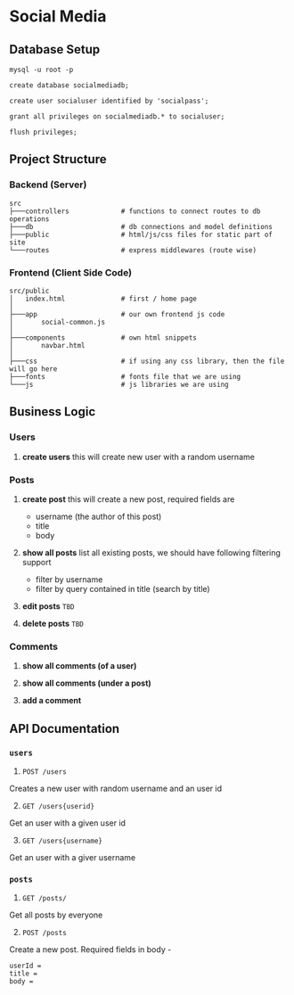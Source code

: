 # Social Media

## Database Setup

``` shell
mysql -u root -p
```

``` mysql
create database socialmediadb;

create user socialuser identified by 'socialpass';

grant all privileges on socialmediadb.* to socialuser;

flush privileges;
```

## Project Structure

### Backend (Server)
``` shell
src
├───controllers             # functions to connect routes to db operations
├───db                      # db connections and model definitions
├───public                  # html/js/css files for static part of site
└───routes                  # express middlewares (route wise)
```
### Frontend (Client Side Code)
``` shell
src/public
│   index.html              # first / home page
│
├───app                     # our own frontend js code
│       social-common.js
│
├───components              # own html snippets
│       navbar.html
│
├───css                     # if using any css library, then the file will go here
├───fonts                   # fonts file that we are using
└───js                      # js libraries we are using
```

## Business Logic

### Users

1. **create users**
    this will create new user with a random username

### Posts

1. **create post**
    this will create a new post, required fields are
    - username (the author of this post)
    - title
    - body

2. **show all posts**
    list all existing posts, we should have following filtering support

    - filter by username
    - filter by query contained in title (search by title)

3. **edit posts** `TBD`

4. **delete posts** `TBD`

### Comments

1. **show all comments (of a user)**

2. **show all comments (under a post)**

3. **add a comment**

## API Documentation

### `users`

1. `POST /users`

Creates a new user with random username and an user id

2. `GET /users{userid}`

Get an user with a given user id

3. `GET /users{username}`

Get an user with a giver username

### `posts`

1. `GET /posts/`

Get all posts by everyone

2. `POST /posts`

Create a new post.
Required fields in body - 

```
userId = 
title =
body = 
```
